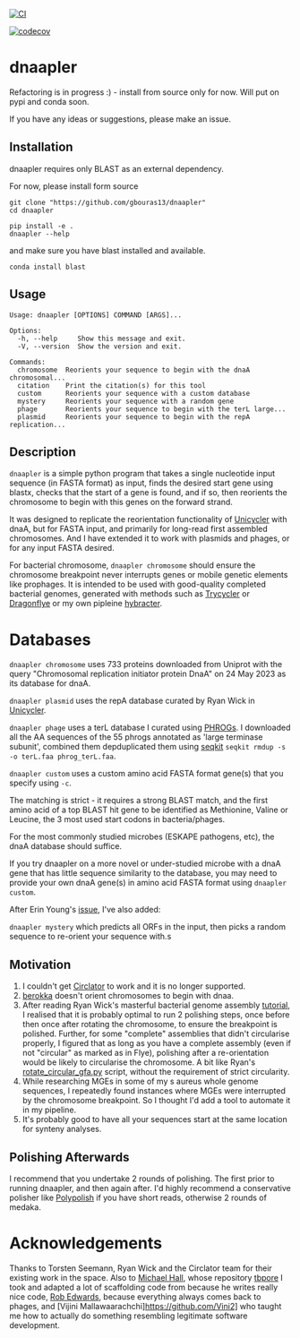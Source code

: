 [![CI](https://github.com/gbouras13/dnaapler/actions/workflows/ci.yaml/badge.svg)](https://github.com/gbouras13/dnaapler/actions/workflows/ci.yaml)

[![codecov](https://codecov.io/gh/gbouras13/dnaapler/branch/refactor/graph/badge.svg?token=4B1T2PGM9V)](https://codecov.io/gh/gbouras13/dnaapler)


# dnaapler

Refactoring is in progress :) - install from source only for now. Will put on pypi and conda soon.

If you have any ideas or suggestions, please make an issue.

Installation
----------

dnaapler requires only BLAST as an external dependency.

For now, please install form source

```
git clone "https://github.com/gbouras13/dnaapler"
cd dnaapler

pip install -e .
dnaapler --help
```

and make sure you have blast installed and available.

```
conda install blast
```


Usage
----------

```
Usage: dnaapler [OPTIONS] COMMAND [ARGS]...

Options:
  -h, --help     Show this message and exit.
  -V, --version  Show the version and exit.

Commands:
  chromosome  Reorients your sequence to begin with the dnaA chromosomal...
  citation    Print the citation(s) for this tool
  custom      Reorients your sequence with a custom database
  mystery     Reorients your sequence with a random gene
  phage       Reorients your sequence to begin with the terL large...
  plasmid     Reorients your sequence to begin with the repA replication...
  ```


Description
----------

`dnaapler` is a simple python program that takes a single nucleotide input sequence (in FASTA format) as input, finds the desired start gene using blastx, checks that the start of a gene is found, and if so, then reorients the chromosome to begin with this genes on the forward strand. 

It was designed to replicate the reorientation functionality of [Unicycler](https://github.com/rrwick/Unicycler/blob/main/unicycler/gene_data/repA.fasta) with dnaA, but for FASTA input, and primarily for long-read first assembled chromosomes. And I have extended it to work with plasmids and phages, or for any input FASTA desired.

For bacterial chromosome, `dnaapler chromosome` should ensure the chromosome breakpoint never interrupts genes or mobile genetic elements like prophages. It is intended to be used with good-quality completed bacterial genomes, generated with methods such as [Trycycler](https://github.com/rrwick/Trycycler/wiki) or [Dragonflye](https://github.com/rpetit3/dragonflye) or my own pipleine [hybracter](https://github.com/gbouras13/hybracter).

Databases
=============

`dnaapler chromosome` uses 733 proteins downloaded from Uniprot with the query "Chromosomal replication initiator protein DnaA" on 24 May 2023 as its database for dnaA. 

`dnaapler plasmid` uses the repA database curated by Ryan Wick in [Unicycler](https://github.com/rrwick/Unicycler/blob/main/unicycler/gene_data/repA.fasta).

`dnaapler phage` uses a terL database I curated using [PHROGs](https://phrogs.lmge.uca.fr). I downloaded all the AA sequences of the 55 phrogs annotated as 'large terminase subunit', combined them depduplicated them using [seqkit](https://github.com/shenwei356/seqkit) `seqkit rmdup -s -o terL.faa phrog_terL.faa`.

`dnaapler custom` uses a custom amino acid FASTA format gene(s) that you specify using `-c`. 

The matching is strict - it requires a strong BLAST match, and the first amino acid of a top BLAST hit gene to be identified as Methionine, Valine or Leucine, the 3 most used start codons in bacteria/phages. 

For the most commonly studied microbes (ESKAPE pathogens, etc), the dnaA database should suffice.

If you try dnaapler on a more novel or under-studied microbe with a dnaA gene that has little sequence similarity to the database, you may need to provide your own dnaA gene(s) in amino acid FASTA format using `dnaapler custom`.

After Erin Young's [issue](https://github.com/gbouras13/dnaapler/issues/1), I've also added:

`dnaapler mystery` which predicts all ORFs in the input, then picks a random sequence to re-orient your sequence with.s


Motivation
------------

1. I couldn't get [Circlator](https://sanger-pathogens.github.io/circlator/) to work and it is no longer supported.
2. [berokka](https://github.com/tseemann/berokka) doesn't orient chromosomes to begin with dnaa.
3. After reading Ryan Wick's masterful bacterial genome assembly [tutorial](https://github.com/rrwick/Perfect-bacterial-genome-tutorial/wiki), I realised that it is probably optimal to run 2 polishing steps, once before then once after rotating the chromosome, to ensure the breakpoint is polished. Further, for some "complete" assemblies that didn't circularise properly, I figured that as long as you have a complete assembly (even if not "circular" as marked as in Flye), polishing after a re-orientation would be likely to circularise the chromosome. A bit like Ryan's [rotate_circular_gfa.py](https://github.com/rrwick/Perfect-bacterial-genome-tutorial/blob/main/scripts/rotate_circular_gfa.py) script, without the requirement of strict circularity.
4. While researching MGEs in some of my s aureus whole genome sequences, I repeatedly found instances where MGEs were interrupted by the chromosome breakpoint. So I thought I'd add a tool to automate it in my pipeline. 
5. It's probably good to have all your sequences start at the same location for synteny analyses.

Polishing Afterwards
-----------

I recommend that you undertake 2 rounds of polishing. The first prior to running dnaapler, and then again after. I'd highly recommend a conservative polisher like [Polypolish](https://github.com/rrwick/Polypolish) if you have short reads, otherwise 2 rounds of medaka.

Acknowledgements
=============

Thanks to Torsten Seemann, Ryan Wick and the Circlator team for their existing work in the space. Also to [Michael Hall](https://github.com/mbhall88), whose repository [tbpore](https://github.com/mbhall88/tbpore) I took and adapted a lot of scaffolding code from because he writes really nice code, [Rob Edwards](https://github.com/linsalrob), because everything always comes back to phages, and [Vijini Mallawaarachchi]https://github.com/Vini2] who taught me how to actually do something resembling legitimate software development.



